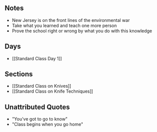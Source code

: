 ## Notes
* New Jersey is on the front lines of the environmental war
* Take what you learned and teach one more person
* Prove the school right or wrong by what you do with this knowledge

## Days
* [[Standard Class Day 1]]

## Sections
* [[Standard Class on Knives]]
* [[Standard Class on Knife Techniques]]

## Unattributed Quotes
* "You've got to go to know"
* "Class begins when you go home"